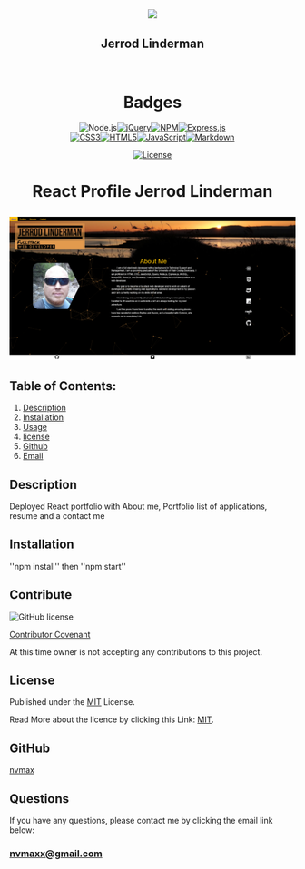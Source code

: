 
  <div id="header" align="center">
  <img src="https://media.giphy.com/media/M9gbBd9nbDrOTu1Mqx/giphy.gif" width="100"/>
  </div>
  <div align="center">
  
  ## Jerrod Linderman

  </div>
  <div align="center">
  <img src="https://komarev.com/ghpvc/?username=nvmax&style=flat-square&color=blue" alt=""/>
  </div>
  
  
  <h1 align="center">Badges</h1>
  <div align="center">
  <div align="center" style="display:block; width:300px; >
  
  [![Node.js](https://img.shields.io/badge/Node.js-blue.svg)](https://badges.greenkeeper.io/Node.js)[![jQuery](https://img.shields.io/badge/jQuery-orange.svg)](https://badges.greenkeeper.io/jQuery)[![NPM](https://img.shields.io/badge/NPM-red.svg)](https://badges.greenkeeper.io/NPM)[![Express.js](https://img.shields.io/badge/Express.js-yellow.svg)](https://badges.greenkeeper.io/Express.js)[![CSS3](https://img.shields.io/badge/CSS3-orange.svg)](https://badges.greenkeeper.io/CSS3)[![HTML5](https://img.shields.io/badge/HTML5-green.svg)](https://badges.greenkeeper.io/HTML5)[![JavaScript](https://img.shields.io/badge/JavaScript-blue.svg)](https://badges.greenkeeper.io/JavaScript)[![Markdown](https://img.shields.io/badge/Markdown-green.svg)](https://badges.greenkeeper.io/Markdown)

  [![License](https://img.shields.io/badge/License-MIT-blue.svg)](https://opensource.org/licenses/MIT)
  
  
  </div>
  </div>
  
  <h1 align="center">
  
  React Profile Jerrod Linderman</h1>

  ![image](./public/images/reactprofile.png)
  
  
  ## Table of Contents:
  1. [Description](#description)
  2. [Installation](#installation)
  3. [Usage](#usage)
  4. [license](#license)
  5. [Github](#github)
  6. [Email](#questions)

  ## Description
  Deployed React portfolio with About me, Portfolio list of applications, resume and a contact me


  ## Installation
  ''npm install'' then ''npm start''


  ## Contribute
  ![GitHub license](https://img.shields.io/badge/Made%20by-%40nvmax-blue)

  [Contributor Covenant](https://www.contributor-covenant.org/)

  At this time owner is not accepting any contributions to this project.


  ## License

  Published under the [MIT](license.txt) License.
  

  Read More about the licence by clicking this Link: [MIT](https://opensource.org/licenses/MIT).
 

  ## GitHub
  [nvmax](https://github.com/nvmax)

  ## Questions
  If you have any questions, please contact me by clicking the email link below:
  ### [nvmaxx@gmail.com](nvmaxx@gmail.com) 

 
